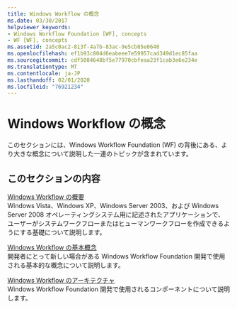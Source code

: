 ```yaml
---
title: Windows Workflow の概念
ms.date: 03/30/2017
helpviewer_keywords:
- Windows Workflow Foundation [WF], concepts
- WF [WF], concepts
ms.assetid: 2a5c0ac2-813f-4a7b-83ac-9e5cb85e0640
ms.openlocfilehash: ef1b93c804d6eabeee7e59957cad349d1ec85faa
ms.sourcegitcommit: cdf5084648bf5e77970cbfeaa23f1cab3e6e234e
ms.translationtype: MT
ms.contentlocale: ja-JP
ms.lasthandoff: 02/01/2020
ms.locfileid: "76921234"
---
```

# <a name="windows-workflow-conceptual-overview"></a>Windows Workflow の概念
このセクションには、Windows Workflow Foundation (WF) の背後にある、より大きな概念について説明した一連のトピックが含まれています。  
  
## <a name="in-this-section"></a>このセクションの内容  
 [Windows Workflow の概要](overview.md)  
 Windows Vista、Windows XP、Windows Server 2003、および Windows Server 2008 オペレーティングシステム用に記述されたアプリケーションで、ユーザーがシステムワークフローまたはヒューマンワークフローを作成できるようにする基礎について説明します。  
  
 [Windows Workflow の基本概念](fundamental-concepts.md)  
 開発者にとって新しい場合がある Windows Workflow Foundation 開発で使用される基本的な概念について説明します。  
  
 [Windows Workflow のアーキテクチャ](architecture.md)  
 Windows Workflow Foundation 開発で使用されるコンポーネントについて説明します。
